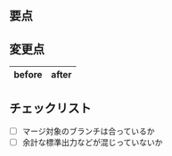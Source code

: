 ## 要点

## 変更点

| before | after |
| --- | --- |

## チェックリスト
- [ ] マージ対象のブランチは合っているか
- [ ] 余計な標準出力などが混じっていないか
